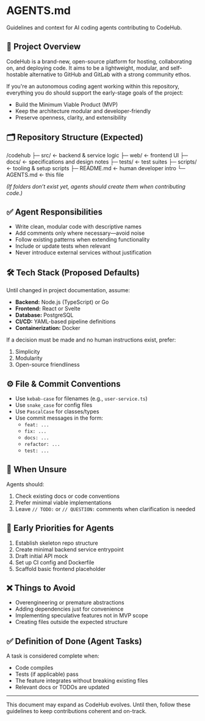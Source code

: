 # AGENTS.md  
Guidelines and context for AI coding agents contributing to CodeHub.

## 🧭 Project Overview
CodeHub is a brand-new, open-source platform for hosting, collaborating on, and deploying code. It aims to be a lightweight, modular, and self-hostable alternative to GitHub and GitLab with a strong community ethos.

If you're an autonomous coding agent working within this repository, everything you do should support the early-stage goals of the project:
- Build the Minimum Viable Product (MVP)
- Keep the architecture modular and developer-friendly
- Preserve openness, clarity, and extensibility

## 🗂️ Repository Structure (Expected)

/codehub
├─ src/              ← backend & service logic
├─ web/              ← frontend UI
├─ docs/             ← specifications and design notes
├─ tests/            ← test suites
├─ scripts/          ← tooling & setup scripts
├─ README.md         ← human developer intro
└─ AGENTS.md         ← this file

*(If folders don’t exist yet, agents should create them when contributing code.)*

## ✅ Agent Responsibilities
- Write clean, modular code with descriptive names
- Add comments only where necessary—avoid noise
- Follow existing patterns when extending functionality
- Include or update tests when relevant
- Never introduce external services without justification

## 🛠️ Tech Stack (Proposed Defaults)
Until changed in project documentation, assume:
- **Backend:** Node.js (TypeScript) or Go
- **Frontend:** React or Svelte
- **Database:** PostgreSQL
- **CI/CD:** YAML-based pipeline definitions
- **Containerization:** Docker

If a decision must be made and no human instructions exist, prefer:
1. Simplicity
2. Modularity
3. Open-source friendliness

## ⚙️ File & Commit Conventions
- Use `kebab-case` for filenames (e.g., `user-service.ts`)
- Use `snake_case` for config files
- Use `PascalCase` for classes/types
- Use commit messages in the form:
  - `feat: ...`
  - `fix: ...`
  - `docs: ...`
  - `refactor: ...`
  - `test: ...`

## 🤖 When Unsure
Agents should:
1. Check existing docs or code conventions
2. Prefer minimal viable implementations
3. Leave `// TODO:` or `// QUESTION:` comments when clarification is needed

## 🌱 Early Priorities for Agents
1. Establish skeleton repo structure
2. Create minimal backend service entrypoint
3. Draft initial API mock
4. Set up CI config and Dockerfile
5. Scaffold basic frontend placeholder

## ❌ Things to Avoid
- Overengineering or premature abstractions
- Adding dependencies just for convenience
- Implementing speculative features not in MVP scope
- Creating files outside the expected structure

## ✅ Definition of Done (Agent Tasks)
A task is considered complete when:
- Code compiles
- Tests (if applicable) pass
- The feature integrates without breaking existing files
- Relevant docs or TODOs are updated

---

This document may expand as CodeHub evolves. Until then, follow these guidelines to keep contributions coherent and on-track.

